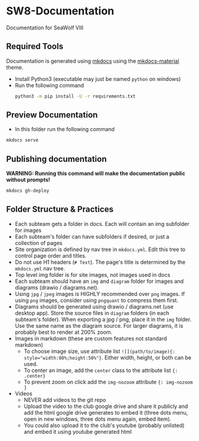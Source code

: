 # SW8-Documentation

Documentation for SeaWolf VIII


## Required Tools

Documentation is generated using [mkdocs](https://www.mkdocs.org/) using the [mkdocs-material](https://squidfunk.github.io/mkdocs-material/) theme.

- Install Python3 (executable may just be named `python` on windows)
- Run the following command
    ```sh
    python3 -m pip install -U -r requirements.txt
    ```

## Preview Documentation

- In this folder run the following command

```sh
mkdocs serve
```


## Publishing documentation

**WARNING: Running this command will make the documentation public without prompts!**

```sh
mkdocs gh-deploy
```


## Folder Structure & Practices

- Each subteam gets a folder in docs. Each will contain an img subfolder for images
- Each subteam's folder can have subfolders if desired, or just a collection of pages
- Site organization is defined by nav tree in `mkdocs.yml`. Edit this tree to control page order and titles.
- Do not use H1 headers (`# Text`). The page's title is determined by the `mkdocs.yml` nav tree.
- Top level img folder is for site images, not images used in docs
- Each subteam should have an `img` and `diagram` folder for images and diagrams (drawio / diagrams.net).
- Using `jpg` / `jpeg` images is HIGHLY recommended over `png` images. If using `png` images, consider using `pngquant` to compress them first.
- Diagrams should be generated using drawio / diagrams.net (use desktop app). Store the source files in `diagram` folders (in each subteam's folder). When exporting a jpg / png, place it in the `img` folder. Use the same name as the diagram source. For larger diagrams, it is probably best to render at 200% zoom.
- Images in markdown (these are custom features not standard markdown)
    - To choose image size, use attribute list `![](path/to/image){: style="width:80%;height:50%"}`. Either width, height, or both can be used.
    - To center an image, add the `center` class to the attribute list `{: .center}`
    - To prevent zoom on click add the `img-nozoom` attribute `{: img-nozoom }`
- Videos
    - NEVER add videos to the git repo
    - Upload the video to the club google drive and share it publicly and add the html google drive generates to embed it (three dots menu, open in new windows, three dots menu again, embed item).
    - You could also upload it to the club's youtube (probably unlisted) and embed it using youtube generated html